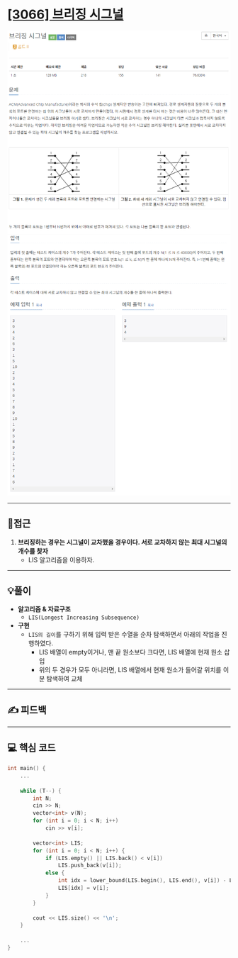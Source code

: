 # [[3066] 브리징 시그널](https://www.acmicpc.net/problem/3066)

![](imgs/1.PNG)
![](imgs/2.PNG)
___
## 🤔접근
1. <b>브리징하는 경우는 시그널이 교차했을 경우이다. 서로 교차하지 않는 최대 시그널의 개수를 찾자 </b>
	- LIS 알고리즘을 이용하자.
___
## 💡풀이
- <B>알고리즘 & 자료구조</B>
	- `LIS(Longest Increasing Subsequence)`
- <b>구현</b>
	- `LIS의 길이`를 구하기 위해 입력 받은 수열을 순차 탐색하면서 아래의 작업을 진행하였다.
		- LIS 배열이 empty이거나, 맨 끝 원소보다 크다면, LIS 배열에 현재 원소 삽입
		- 위의 두 경우가 모두 아니라면, LIS 배열에서 현재 원소가 들어갈 위치를 이분 탐색하여 교체
___
## ✍ 피드백
___
## 💻 핵심 코드
```c++
int main() {
	...

	while (T--) {
		int N;
		cin >> N;
		vector<int> v(N);
		for (int i = 0; i < N; i++)
			cin >> v[i];

		vector<int> LIS;
		for (int i = 0; i < N; i++) {
			if (LIS.empty() || LIS.back() < v[i])
				LIS.push_back(v[i]);
			else {
				int idx = lower_bound(LIS.begin(), LIS.end(), v[i]) - LIS.begin();
				LIS[idx] = v[i];
			}
		}

		cout << LIS.size() << '\n';
	}

	...
}
```